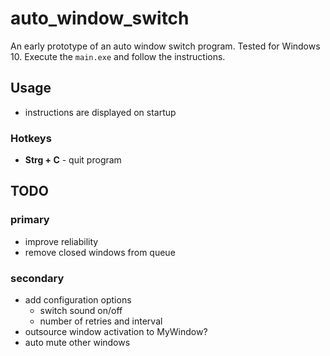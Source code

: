 # auto_window_switch

An early prototype of an auto window switch program. Tested for Windows 10. Execute the `main.exe` and follow the instructions.

## Usage

* instructions are displayed on startup

### Hotkeys

* **Strg + C** - quit program 

## TODO

### primary

* improve reliability
* remove closed windows from queue

### secondary

* add configuration options
    * switch sound on/off
    * number of retries and interval
* outsource window activation to MyWindow?
* auto mute other windows
